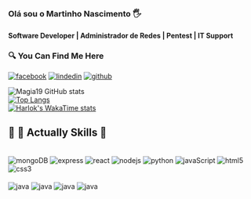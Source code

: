 ### Olá sou o Martinho Nascimento 🖐️

#### Software Developer | Administrador de Redes | Pentest | IT Support

### 🔍 You Can Find Me Here </br>
[![facebook](https://img.shields.io/badge/Facebook-1877F2?style=for-the-badge&logo=facebook&logoColor=white)](https://www.facebook.com/martinho.tadilson/?_rdr)
[![lindedin](https://img.shields.io/badge/LinkedIn-0077B5?style=for-the-badge&logo=linkedin&logoColor=white)](https://www.linkedin.com/in/martinho-nascimento/)
[![github](https://img.shields.io/badge/GitHub-100000?style=for-the-badge&logo=github&logoColor=white)](https://github.com/Magia19)


![Magia19 GitHub stats](https://github-readme-stats.vercel.app/api?username=Magia19&show_icons=true&theme=transparent)</br>
[![Top Langs](https://github-readme-stats.vercel.app/api/top-langs/?username=Magia19)](https://github.com/magia19/github-readme-stats)</br>
[![Harlok's WakaTime stats](https://github-readme-stats.vercel.app/api/wakatime?username=kingBypass)](https://github.com/magia19/github-readme-stats)</br>

## 🚀 📖 Actually Skills 🚀

<div style="display: inline_block"><br/>

<img align="center" alt="mongoDB" src="https://img.shields.io/badge/MongoDB-4EA94B?style=for-the-badge&logo=mongodb&logoColor=white">
<img align="center" alt="express" src="https://img.shields.io/badge/Express.js-404D59?style=for-the-badge">
<img align="center" alt="react" src="https://img.shields.io/badge/React-20232A?style=for-the-badge&logo=react&logoColor=61DAFB">
<img align="center" alt="nodejs" src="https://img.shields.io/badge/Node.js-43853D?style=for-the-badge&logo=node.js&logoColor=white">
<img align="center" alt="python" src="https://img.shields.io/badge/Python-3776AB?style=for-the-badge&logo=python&logoColor=white">
<img align="center" alt="javaScript" src="https://img.shields.io/badge/JavaScript-F7DF1E?style=for-the-badge&logo=javascript&logoColor=black">
<img align="center" alt="html5" src="https://img.shields.io/badge/HTML5-E34F26?style=for-the-badge&logo=html5&logoColor=white">
<img align="center" alt="css3" src="https://img.shields.io/badge/CSS3-1572B6?style=for-the-badge&logo=css3&logoColor=white">

</div></br>

<div style="display: inline_block">
<img align="center" alt="java" src="https://img.shields.io/badge/Java-ED8B00?style=for-the-badge&logo=openjdk&logoColor=white">
<img align="center" alt="java" src="https://img.shields.io/badge/Go-00ADD8?style=for-the-badge&logo=go&logoColor=white">
<img align="center" alt="java" src="https://img.shields.io/badge/Vue.js-35495E?style=for-the-badge&logo=vue.js&logoColor=4FC08D">
<img align="center" alt="java" src="https://img.shields.io/badge/Tailwind_CSS-38B2AC?style=for-the-badge&logo=tailwind-css&logoColor=white">

</div>
